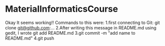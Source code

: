 # MaterialInformaticsCourse
Okay It seems working!!
Commands to this were:
1.first connecting to Git: git clone git@github.com:...
2.After writing this message in README.md using gedit, I wrote git add README.md
3.git commit -m "add name to README.md"
4.git push

